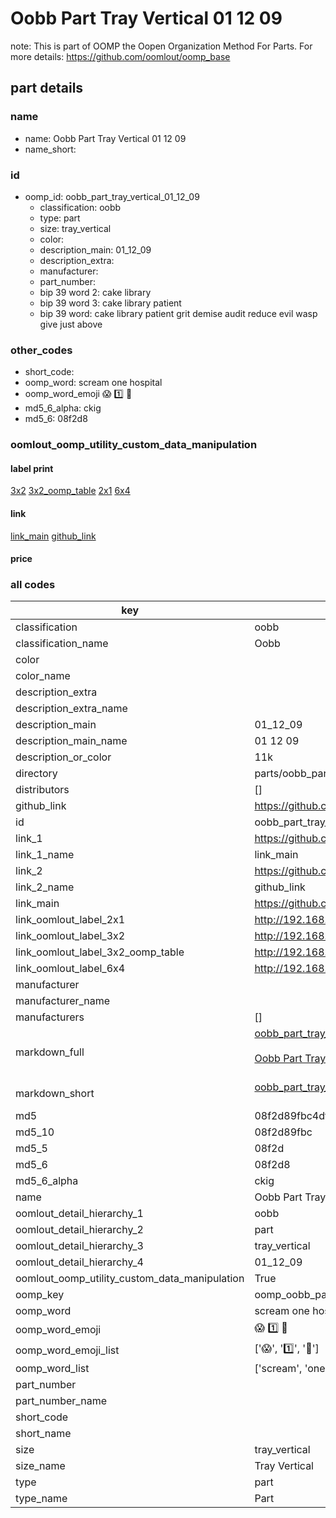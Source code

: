 # Oobb Part Tray Vertical 01 12 09  

note: This is part of OOMP the Oopen Organization Method For Parts. For more details: https://github.com/oomlout/oomp_base

##  part details





### name
* name: Oobb Part Tray Vertical 01 12 09
* name_short: 
### id
* oomp_id: oobb_part_tray_vertical_01_12_09
  * classification: oobb
  * type: part
  * size: tray_vertical
  * color: 
  * description_main: 01_12_09
  * description_extra: 
  * manufacturer: 
  * part_number: 
  * bip 39 word 2: cake library
  * bip 39 word 3: cake library patient
  * bip 39 word: cake library patient grit demise audit reduce evil wasp give just above

### other_codes
* short_code: 
* oomp_word: scream one hospital
* oomp_word_emoji :scream: :one: :hospital:
* md5_6_alpha: ckig
* md5_6: 08f2d8






### oomlout_oomp_utility_custom_data_manipulation
#### label print
[3x2](http://192.168.1.245:1112/?label=oomp%20ckig)
[3x2_oomp_table](http://192.168.1.107:1112/?label=oomp%20ckig)
[2x1](http://192.168.1.242:1112/?label=oomp%20ckig)
[6x4](http://192.168.1.55:1112/?label=oomp%20ckig)    

#### link

[link_main](https://github.com/oomlout/oomlout_oomp_current_version_messy/tree/main/parts/oobb_part_tray_vertical_01_12_09) [github_link](https://github.com/oomlout/oomlout_oomp_part_src/tree/main/parts/oobb_part_tray_vertical_01_12_09)                             

#### price







### all codes 
| key | value |  
| --- | --- |  
| classification | oobb |  
| classification_name | Oobb |  
| color |  |  
| color_name |  |  
| description_extra |  |  
| description_extra_name |  |  
| description_main | 01_12_09 |  
| description_main_name | 01 12 09 |  
| description_or_color | 11k |  
| directory | parts/oobb_part_tray_vertical_01_12_09 |  
| distributors | [] |  
| github_link | https://github.com/oomlout/oomlout_oomp_part_src/tree/main/parts/oobb_part_tray_vertical_01_12_09 |  
| id | oobb_part_tray_vertical_01_12_09 |  
| link_1 | https://github.com/oomlout/oomlout_oomp_current_version_messy/tree/main/parts/oobb_part_tray_vertical_01_12_09 |  
| link_1_name | link_main |  
| link_2 | https://github.com/oomlout/oomlout_oomp_part_src/tree/main/parts/oobb_part_tray_vertical_01_12_09 |  
| link_2_name | github_link |  
| link_main | https://github.com/oomlout/oomlout_oomp_current_version_messy/tree/main/parts/oobb_part_tray_vertical_01_12_09 |  
| link_oomlout_label_2x1 | http://192.168.1.242:1112/?label=oomp%20ckig |  
| link_oomlout_label_3x2 | http://192.168.1.245:1112/?label=oomp%20ckig |  
| link_oomlout_label_3x2_oomp_table | http://192.168.1.107:1112/?label=oomp%20ckig |  
| link_oomlout_label_6x4 | http://192.168.1.55:1112/?label=oomp%20ckig |  
| manufacturer |  |  
| manufacturer_name |  |  
| manufacturers | [] |  
| markdown_full | [oobb_part_tray_vertical_01_12_09](https://github.com/oomlout/oomlout_oomp_current_version_messy/tree/main/parts/oobb_part_tray_vertical_01_12_09)<br>[](https://github.com/oomlout/oomlout_oomp_current_version_messy/tree/main/parts/oobb_part_tray_vertical_01_12_09)<br>[Oobb Part Tray Vertical 01 12 09](https://github.com/oomlout/oomlout_oomp_current_version_messy/tree/main/parts/oobb_part_tray_vertical_01_12_09)<br><br> |  
| markdown_short | [oobb_part_tray_vertical_01_12_09](https://github.com/oomlout/oomlout_oomp_current_version_messy/tree/main/parts/oobb_part_tray_vertical_01_12_09)<br><br> |  
| md5 | 08f2d89fbc4df6803c1d266b42204102 |  
| md5_10 | 08f2d89fbc |  
| md5_5 | 08f2d |  
| md5_6 | 08f2d8 |  
| md5_6_alpha | ckig |  
| name | Oobb Part Tray Vertical 01 12 09 |  
| oomlout_detail_hierarchy_1 | oobb |  
| oomlout_detail_hierarchy_2 | part |  
| oomlout_detail_hierarchy_3 | tray_vertical |  
| oomlout_detail_hierarchy_4 | 01_12_09 |  
| oomlout_oomp_utility_custom_data_manipulation | True |  
| oomp_key | oomp_oobb_part_tray_vertical_01_12_09 |  
| oomp_word | scream one hospital |  
| oomp_word_emoji | :scream: :one: :hospital: |  
| oomp_word_emoji_list | [':scream:', ':one:', ':hospital:'] |  
| oomp_word_list | ['scream', 'one', 'hospital'] |  
| part_number |  |  
| part_number_name |  |  
| short_code |  |  
| short_name |  |  
| size | tray_vertical |  
| size_name | Tray Vertical |  
| type | part |  
| type_name | Part |  
